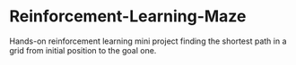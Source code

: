 # Reinforcement-Learning-Maze
Hands-on reinforcement learning mini project finding the shortest path in a grid from initial position to the goal one.
